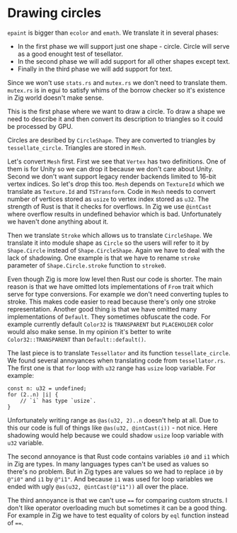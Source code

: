 # Drawing circles

`epaint` is bigger than `ecolor` and `emath`.
We translate it in several phases:

- In the first phase we will support just one shape - circle.
  Circle will serve as a good enought test of tesellator.
- In the second phase we will add support for all other shapes except text.
- Finally in the third phase we will add support for text.

Since we won't use `stats.rs` and `mutex.rs` we don't need to translate them.
`mutex.rs` is in egui to satisfy whims of the borrow checker so it's existence
in Zig world doesn't make sense.

This is the first phase where we want to draw a circle.
To draw a shape we need to describe it and then convert its description to triangles
so it could be processed by GPU.

Circles are desribed by `CircleShape`. They are converted to triangles by `tessellate_circle`.
Triangles are stored in `Mesh`.

Let's convert `Mesh` first. First we see that `Vertex` has two definitions.
One of them is for Unity so we can drop it because we don't care about Unity.
Second we don't want support legacy render backends limited to 16-bit vertex indices.
So let's drop this too. `Mesh` depends on `TextureId` which we translate as `Texture.Id`
and `TSTransform`. Code in `Mesh` needs to convert number of vertices stored as `usize`
to vertex index stored as `u32`. The strength of Rust is that it checks for overflows.
In Zig we use `@intCast` where overflow results in undefined behavior which is bad.
Unfortunately we haven't done anything about it.

Then we translate `Stroke` which allows us to translate `CircleShape`.
We translate it into module shape as `Circle` so the users will refer to it by `Shape.Circle`
instead of `Shape.CircleShape`. Again we have to deal with the lack of shadowing.
One example is that we have to rename `stroke` parameter of `Shape.Circle.stroke` function
to `stroke0`.

Even though Zig is more low level then Rust our code is shorter.
The main reason is that we have omitted lots implementations of `From` trait
which serve for type conversions. For example we don't need converting tuples to stroke.
This makes code easier to read because there's only one stroke representation.
Another good thing is that we have omitted many implementations of `Default`.
They sometimes obfuscate the code. For example currently default `Color32` is `TRANSPARENT`
but `PLACEHOLDER` color would also make sense. In my opinion it's better to write
`Color32::TRANSPARENT` than `Default::default()`.

The last piece is to translate `Tessellator` and its function `tessellate_circle`.
We found several annoyances when translating code from `tessellator.rs`.
The first one is that `for` loop with `u32` range has `usize` loop variable.
For example:

```zig
const n: u32 = undefined;
for (2..n) |i| {
    // `i` has type `usize`.
}
```

Unfortunately writing range as `@as(u32, 2)..n` doesn't help at all.
Due to this our code is full of things like `@as(u32, @intCast(i))` - not nice.
Here shadowing would help because we could shadow `usize` loop variable with `u32` variable.

The second annoyance is that Rust code contains variables `i0` and `i1` which in Zig are types.
In many languages types can't be used as values so there's no problem.
But in Zig types are values so we had to replace `i0` by `@"i0"` and `i1` by `@"i1"`.
And because `i1` was used for loop variables we ended with ugly `@as(u32, @intCast(@"i1"))`
all over the place.

The third annoyance is that we can't use `==` for comparing custom structs.
I don't like operator overloading much but sometimes it can be a good thing.
For example in Zig we have to test equality of colors by `eql` function instead of `==`.
